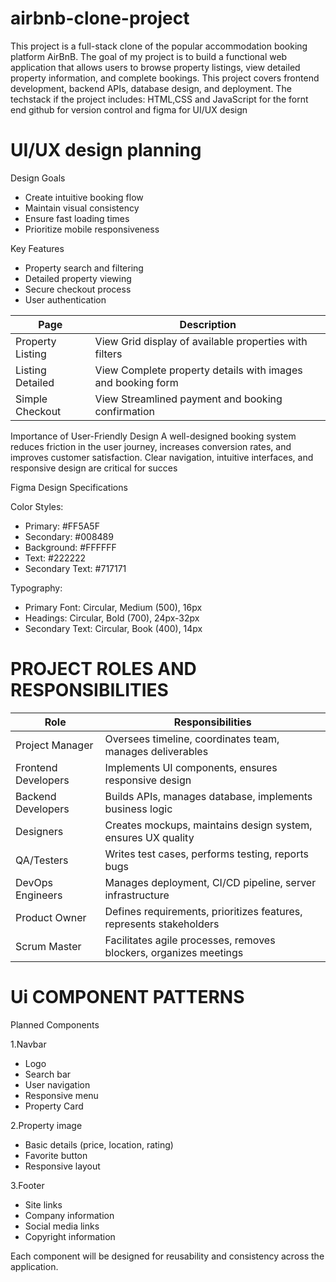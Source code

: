 # airbnb-clone-project
This project is a full-stack clone of the popular accommodation booking platform AirBnB. 
The goal of my project is to build a functional web application that allows users to browse property listings, view detailed property information, and complete bookings. This project covers frontend development, backend APIs, database design, and deployment.
The techstack if the project includes: HTML,CSS and JavaScript for the fornt end
github for version control and figma for UI/UX design

# UI/UX design planning
Design Goals
* Create intuitive booking flow
* Maintain visual consistency
* Ensure fast loading times
* Prioritize mobile responsiveness
  
Key Features
- Property search and filtering
- Detailed property viewing
- Secure checkout process
- User authentication

Page	           | Description
-----------------|-------------------------------------------------------------
Property Listing | View	Grid display of available properties with filters
Listing Detailed | View	Complete property details with images and booking form
Simple Checkout  | View	Streamlined payment and booking confirmation

Importance of User-Friendly Design
A well-designed booking system reduces friction in the user journey, increases conversion rates, and improves customer satisfaction.
Clear navigation, intuitive interfaces, and responsive design are critical for succes

Figma Design Specifications

Color Styles:
- Primary: #FF5A5F
- Secondary: #008489
- Background: #FFFFFF
- Text: #222222
- Secondary Text: #717171
      
Typography:
- Primary Font: Circular, Medium (500), 16px 
- Headings: Circular, Bold (700), 24px-32px
- Secondary Text: Circular, Book (400), 14px

# PROJECT ROLES AND RESPONSIBILITIES
| Role	             |  Responsibilities                                                    |
|--------------------|----------------------------------------------------------------------|
|Project Manager	   |  Oversees timeline, coordinates team, manages deliverables           |
|Frontend Developers |	Implements UI components, ensures responsive design                 |
|Backend Developers	 |  Builds APIs, manages database, implements business logic            |
|Designers	         |  Creates mockups, maintains design system, ensures UX quality        |
|QA/Testers	         |  Writes test cases, performs testing, reports bugs                   |
|DevOps Engineers	   |  Manages deployment, CI/CD pipeline, server infrastructure           |
|Product Owner	     |  Defines requirements, prioritizes features, represents stakeholders |
|Scrum Master	       |  Facilitates agile processes, removes blockers, organizes meetings   |

# Ui COMPONENT PATTERNS
Planned Components

1.Navbar
- Logo
- Search bar
- User navigation
- Responsive menu
- Property Card

2.Property image
- Basic details (price, location, rating)
- Favorite button
- Responsive layout
  
3.Footer
- Site links
- Company information
- Social media links
- Copyright information

Each component will be designed for reusability and consistency across the application.

